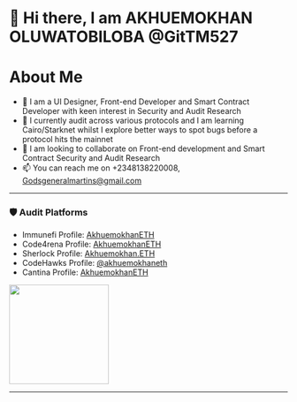 # 👋 Hi there, I am AKHUEMOKHAN OLUWATOBILOBA @GitTM527

# About Me
- 👀 I am a UI Designer, Front-end Developer and Smart Contract Developer with keen interest in Security and Audit Research
- 🌱 I currently audit across various protocols and I am learning Cairo/Starknet whilst I explore better ways to spot bugs before a protocol hits the mainnet
- 💞️ I am looking to collaborate on Front-end development and Smart Contract Security and Audit Research
- 📫 You can reach me on +2348138220008, Godsgeneralmartins@gmail.com

---

### 🛡️ Audit Platforms
- Immunefi Profile: [AkhuemokhanETH](https://immunefi.com/profile/AkhuemokhanETH/)
- Code4rena Profile: [AkhuemokhanETH](https://code4rena.com/@AkhuemokhanETH)
- Sherlock Profile: [Akhuemokhan.ETH](https://audits.sherlock.xyz/watson/Akhuemokhan.ETH)
- CodeHawks Profile: [@akhuemokhaneth](https://profiles.cyfrin.io/u/akhuemokhaneth)
- Cantina Profile: [AkhuemokhanETH](https://cantina.xyz/u/AkhuemokhanETH)

<img height="180em" src="https://github-readme-stats.vercel.app/api?username=GitTM527&show_icons=true&hide_border=true&&count_private=true&include_all_commits=true" />

---



<!---
GitTM527/GitTM527 is a ✨ special ✨ repository because its `README.md` (this file) appears on your GitHub profile.
You can click the Preview link to take a look at your changes.
--->
